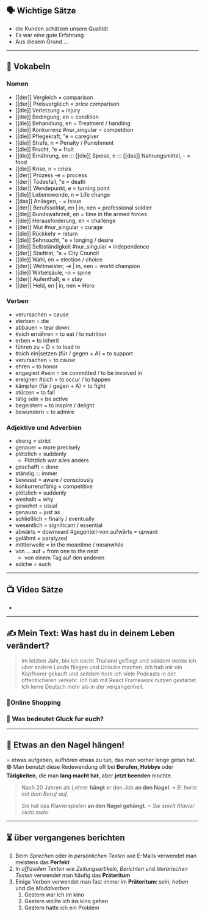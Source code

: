 ## 🗣️ Wichtige Sätze
- die Kunden schätzen unsere Qualität
- Es war eine gute Erfahrung
- Aus diesem Grund ...

---

## 📖 Vokabeln

### **Nomen**
- [[der]] Vergleich = comparison
- [[der]] Preisvergleich = price comparison
- [[die]] Verletzung = injury
- [[die]] Bedingung, en = condition
- [[die]] Behandlung, en = Treatment / handling
- [[die]] Konkurrenz #nur_singular = competition
- [[die]] Pflegekraft, "e = caregiver
- [[die]] Strafe, n = Penalty / Punishment
- [[die]] Frucht, "e = fruit
- [[die]] Ernährung, en ::: [[die]] Speise, n ::: [[das]] Nahrungsmittel, - = food
- [[die]] Krise, n = crisis
- [[der]] Prozess -e = process
- [[der]] Todesfall, "e = death
- [[der]] Wendepunkt, e = turning point
- [[die]] Lebenswende, n = Life change
- [[das]] Anliegen, - = Issue
- [[der]] Berufssoldat, en | in, nen = professional soldier
- [[die]] Bundswahrzeit, en = time in the armed forces
- [[die]] Herausforderung, en = challenge
- [[der]] Mut #nur_singular = curage
- [[die]] Rückkehr = return
- [[die]] Sehnsucht, "e = longing / desire
- [[die]] Selbständigkeit #nur_singular = independence
- [[der]] Stadtrat, "e = City Council
- [[die]] Wahl, en = election / choice
- [[der]] Weltmeister, -e | in, nen = world champion
- [[die]] Wirbelsäule, -n = spine
- [[der]] Aufenthalt, e = stay
- [[der]] Held, en | in, nen = Hero

### **Verben**
- verursachen = cause
- sterben = die
- abbauen = tear down
- #sich ernähren = to eat / to nutrition
- erben = to inherit
- führen zu + D = to lead to
- #sich ein|setzen (für / gegen + A) = to support
- verursachen = to cause
- ehren = to honor
- engagiert #sein = be committed / to be involved in
- ereignen #sich = to occur / to happen
- kämpfen  (für / gegen + A) = to fight
- stürzen = to fall
- tätig sein = be active
- begeistern = to inspire / delight
- bewundern = to admire

### **Adjektive und Adverbien**
- streng = strict
- genauer = more precisely
- plötzlich = suddenly
	- Plötzlich war alles anders
- geschafft = done
- ständig ::: immer
- bewusst = aware / consciously
- konkurrenzfähig = competitive
- plötzlich = suddenly
- weshalb = why
- gewohnt = usual
- genauso = just as
- schließlich  = finally / eventually
- wesentlich = significant / essential
- abwärts = downward #gegenteil-von aufwärts = upward
- gelähmt = paralyzed
- mittlerweile = in the meantime / meanwhile
- von ... auf = from one to the next
	- von einem Tag auf den anderen
- solche = such

---

## 📺 Video Sätze
- 


---

## ✍️ Mein Text: Was hast du in deinem Leben verändert?

> Im letzten Jahr, bin ich nacht Thailand gefliegt und seitdem denke ich uber andere Lande fliegen und Urlaube machen. Ich hab mir ein Kopfhorer gekauft und seitdem hore ich viele Podcasts in der offentlicheren verkehr. Ich hab mit React Framework nutzen gestartet. Ich lerne Deutsch mehr als in der vergangenheit.

### 🛒Online Shopping 
>

### 🌈 Was bedeutet Gluck fur euch?
>

---
## 📝 Etwas an den Nagel hängen!
= etwas aufgeben, aufhören etwas zu tun, das man vorher lange getan hat.
🟢 Man benutzt diese Redewendung oft bei **Berufen, Hobbys** oder **Tätigkeiten**, die man **lang macht hat**, aber **jetzt beenden** mochte.

 > Nach 20 Jahren als Lehrer **hängt** er den Job **an den Nagel**.
> = *Er horte mit dem Beruf auf.*

> Sie hat das Klavierspielen **an den Nagel gehängt**.
> = *Sie spielt Klavier nicht mehr*.


---

## ⏳ über vergangenes berichten 
1. Beim *Sprechen* oder in *persönlichen Texten* wie E-Mails verwendet man meistens das **Perfekt**
2. In *offiziellen Texten* wie *Zeitungsartikeln, Berichten* und *literarischen Texten* verwendet man häufig das **Präteritum**
3. Einige Verben verwendet man fast immer im **Präteritum**: *sein*, *haben* und die *Modalverben*
	1. Gestern war ich im kino
	2. Gestern wollte ich ins kino gehen
	3. Gestern hatte ich ein Problem

